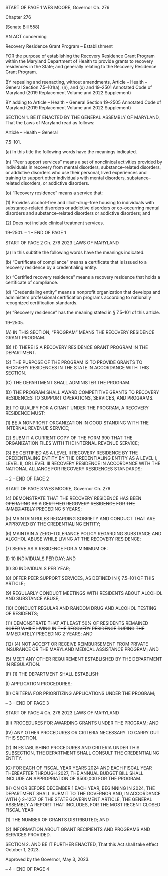 START OF PAGE 1
WES MOORE, Governor Ch. 276

Chapter 276

(Senate Bill 558)

AN ACT concerning

Recovery Residence Grant Program – Establishment

FOR the purpose of establishing the Recovery Residence Grant Program within the
Maryland Department of Health to provide grants to recovery residences in the
State; and generally relating to the Recovery Residence Grant Program.

BY repealing and reenacting, without amendments,
Article – Health – General
Section 7.5–101(a), (n), and (o) and 19–2501
Annotated Code of Maryland
(2019 Replacement Volume and 2022 Supplement)

BY adding to
Article – Health – General
Section 19–2505
Annotated Code of Maryland
(2019 Replacement Volume and 2022 Supplement)

SECTION 1. BE IT ENACTED BY THE GENERAL ASSEMBLY OF MARYLAND,
That the Laws of Maryland read as follows:

Article – Health – General

7.5–101.

(a) In this title the following words have the meanings indicated.

(n) “Peer support services” means a set of nonclinical activities provided by
individuals in recovery from mental disorders, substance–related disorders, or addictive
disorders who use their personal, lived experiences and training to support other
individuals with mental disorders, substance–related disorders, or addictive disorders.

(o) “Recovery residence” means a service that:

(1) Provides alcohol–free and illicit–drug–free housing to individuals with
substance–related disorders or addictive disorders or co–occurring mental disorders and
substance–related disorders or addictive disorders; and

(2) Does not include clinical treatment services.

19–2501.
– 1 –
END OF PAGE 1

START OF PAGE 2
Ch. 276 2023 LAWS OF MARYLAND

(a) In this subtitle the following words have the meanings indicated.

(b) “Certificate of compliance” means a certificate that is issued to a recovery
residence by a credentialing entity.

(c) “Certified recovery residence” means a recovery residence that holds a
certificate of compliance.

(d) “Credentialing entity” means a nonprofit organization that develops and
administers professional certification programs according to nationally recognized
certification standards.

(e) “Recovery residence” has the meaning stated in § 7.5–101 of this article.

19–2505.

(A) IN THIS SECTION, “PROGRAM” MEANS THE RECOVERY RESIDENCE
GRANT PROGRAM.

(B) (1) THERE IS A RECOVERY RESIDENCE GRANT PROGRAM IN THE
DEPARTMENT.

(2) THE PURPOSE OF THE PROGRAM IS TO PROVIDE GRANTS TO
RECOVERY RESIDENCES IN THE STATE IN ACCORDANCE WITH THIS SECTION.

(C) THE DEPARTMENT SHALL ADMINISTER THE PROGRAM.

(D) THE PROGRAM SHALL AWARD COMPETITIVE GRANTS TO RECOVERY
RESIDENCES TO SUPPORT OPERATIONS, SERVICES, AND PROGRAMS.

(E) TO QUALIFY FOR A GRANT UNDER THE PROGRAM, A RECOVERY
RESIDENCE MUST:

(1) BE A NONPROFIT ORGANIZATION IN GOOD STANDING WITH THE
INTERNAL REVENUE SERVICE;

(2) SUBMIT A CURRENT COPY OF THE FORM 990 THAT THE
ORGANIZATION FILES WITH THE INTERNAL REVENUE SERVICE;

(3) BE CERTIFIED AS A LEVEL II RECOVERY RESIDENCE BY THE
CREDENTIALING ENTITY BY THE CREDENTIALING ENTITY AS A LEVEL I, LEVEL II,
OR LEVEL III RECOVERY RESIDENCE IN ACCORDANCE WITH THE NATIONAL
ALLIANCE FOR RECOVERY RESIDENCES STANDARDS;

– 2 –
END OF PAGE 2

START OF PAGE 3
WES MOORE, Governor Ch. 276

(4) DEMONSTRATE THAT THE RECOVERY RESIDENCE HAS BEEN
~~OPERATING~~ ~~AS~~ ~~A~~ ~~CERTIFIED~~ ~~RECOVERY~~ ~~RESIDENCE~~ ~~FOR~~ ~~THE~~ ~~IMMEDIATELY~~
PRECEDING 5 YEARS;

(5) MAINTAIN RULES REGARDING SOBRIETY AND CONDUCT THAT
ARE APPROVED BY THE CREDENTIALING ENTITY;

(6) MAINTAIN A ZERO–TOLERANCE POLICY REGARDING SUBSTANCE
AND ALCOHOL ABUSE WHILE LIVING AT THE RECOVERY RESIDENCE;

(7) SERVE AS A RESIDENCE FOR A MINIMUM OF:

(I) 10 INDIVIDUALS PER DAY; AND

(II) 30 INDIVIDUALS PER YEAR;

(8) OFFER PEER SUPPORT SERVICES, AS DEFINED IN § 7.5–101 OF
THIS ARTICLE;

(9) REGULARLY CONDUCT MEETINGS WITH RESIDENTS ABOUT
ALCOHOL AND SUBSTANCE ABUSE;

(10) CONDUCT REGULAR AND RANDOM DRUG AND ALCOHOL TESTING
OF RESIDENTS;

(11) DEMONSTRATE THAT AT LEAST 50% OF RESIDENTS REMAINED
~~SOBER~~ ~~WHILE~~ ~~LIVING~~ ~~IN~~ ~~THE~~ ~~RECOVERY~~ ~~RESIDENCE~~ ~~DURING~~ ~~THE~~ ~~IMMEDIATELY~~
PRECEDING 2 YEARS; AND

(12) (4) NOT ACCEPT OR RECEIVE REIMBURSEMENT FROM PRIVATE
INSURANCE OR THE MARYLAND MEDICAL ASSISTANCE PROGRAM; AND

(5) MEET ANY OTHER REQUIREMENT ESTABLISHED BY THE
DEPARTMENT IN REGULATION.

(F) (1) THE DEPARTMENT SHALL ESTABLISH:

(I) APPLICATION PROCEDURES;

(II) CRITERIA FOR PRIORITIZING APPLICATIONS UNDER THE
PROGRAM;

– 3 –
END OF PAGE 3

START OF PAGE 4
Ch. 276 2023 LAWS OF MARYLAND

(III) PROCEDURES FOR AWARDING GRANTS UNDER THE
PROGRAM; AND

(IV) ANY OTHER PROCEDURES OR CRITERIA NECESSARY TO
CARRY OUT THIS SECTION.

(2) IN ESTABLISHING PROCEDURES AND CRITERIA UNDER THIS
SUBSECTION, THE DEPARTMENT SHALL CONSULT THE CREDENTIALING ENTITY.

(G) FOR EACH OF FISCAL YEAR YEARS 2024 AND EACH FISCAL YEAR
THEREAFTER THROUGH 2027, THE ANNUAL BUDGET BILL SHALL INCLUDE AN
APPROPRIATION OF $500,000 FOR THE PROGRAM.

(H) ON OR BEFORE DECEMBER 1 EACH YEAR, BEGINNING IN 2024, THE
DEPARTMENT SHALL SUBMIT TO THE GOVERNOR AND, IN ACCORDANCE WITH §
2–1257 OF THE STATE GOVERNMENT ARTICLE, THE GENERAL ASSEMBLY A REPORT
THAT INCLUDES, FOR THE MOST RECENT CLOSED FISCAL YEAR:

(1) THE NUMBER OF GRANTS DISTRIBUTED; AND

(2) INFORMATION ABOUT GRANT RECIPIENTS AND PROGRAMS AND
SERVICES PROVIDED.

SECTION 2. AND BE IT FURTHER ENACTED, That this Act shall take effect
October 1, 2023.

Approved by the Governor, May 3, 2023.

– 4 –
END OF PAGE 4